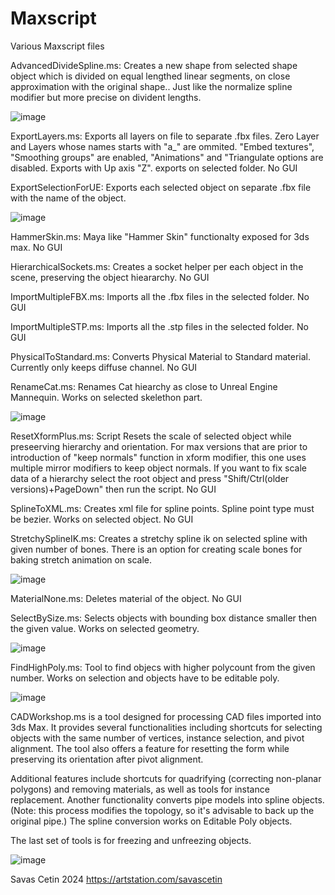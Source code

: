 # Maxscript
Various Maxscript files

 AdvancedDivideSpline.ms: Creates a new shape from selected shape object which is divided on equal lengthed linear segments, on close approximation with the original shape.. Just like the normalize spline modifier but more precise on divident lengths.
 
 ![image](https://user-images.githubusercontent.com/99070284/232242065-b5b797b6-93f8-4b34-b1c1-cfe71fbed744.png)

 
 ExportLayers.ms: Exports all layers on file to separate .fbx files. Zero Layer and Layers whose names starts with "a_" are ommited. "Embed textures", "Smoothing groups" are enabled, "Animations" and "Triangulate options are disabled. Exports with Up axis "Z". exports on selected folder. No GUI
 
 ExportSelectionForUE: Exports each selected object on separate .fbx file with the name of the object.
 
 ![image](https://user-images.githubusercontent.com/99070284/232242016-745c2344-9845-4863-8fa8-7c03eb6d5401.png)
 
 HammerSkin.ms: Maya like "Hammer Skin"  functionalty exposed for 3ds max. No GUI
 
 HierarchicalSockets.ms: Creates a socket helper per each object in the scene, preserving the object hieararchy. No GUI
 
 ImportMultipleFBX.ms: Imports all the .fbx files in the selected folder. No GUI
 
 ImportMultipleSTP.ms: Imports all the .stp files in the selected folder. No GUI
 
 PhysicalToStandard.ms: Converts Physical Material to Standard material. Currently only keeps diffuse channel. No GUI
 
 RenameCat.ms: Renames Cat hiearchy as close to Unreal Engine Mannequin. Works on selected skelethon part.
 
 ![image](https://user-images.githubusercontent.com/99070284/232243799-a86555ef-7a9a-4a90-b507-f3f626344aee.png)
 
 ResetXformPlus.ms: Script Resets the scale of selected object while preseerving hierarchy and orientation. For max versions that are prior to introduction of  "keep normals" function in xform modifier, this one uses multiple mirror modifiers to keep object normals. If you want to fix scale data of a hierarchy select the root object and press "Shift/Ctrl(older versions)+PageDown" then run the script. No GUI

 SplineToXML.ms: Creates xml file for  spline points. Spline point type must be bezier. Works on selected object. No GUI
 
 StretchySplineIK.ms: Creates a stretchy spline ik on selected spline with given number of bones. There is an option for creating scale bones for baking stretch animation on scale.
 
 ![image](https://user-images.githubusercontent.com/99070284/232244901-04017b80-5af7-48e3-b634-a6586ecf2486.png)

  MaterialNone.ms: Deletes material of the object. No GUI

  SelectBySize.ms: Selects objects with bounding box distance smaller then the given value. Works on selected geometry.
  
 ![image](https://user-images.githubusercontent.com/99070284/232245135-22b44457-4791-452d-8a47-0f617e07dafe.png)
 
  FindHighPoly.ms: Tool to find objecs with higher polycount from the given number. Works on selection and objects have to be editable poly.
  
  ![image](https://user-images.githubusercontent.com/99070284/232245222-6149a646-e590-4973-a826-c5265df361f4.png)

CADWorkshop.ms is a tool designed for processing CAD files imported into 3ds Max. It provides several functionalities including shortcuts for selecting objects with the same number of vertices, instance selection, and pivot alignment. The tool also offers a feature for resetting the form while preserving its orientation after pivot alignment.

Additional features include shortcuts for quadrifying (correcting non-planar polygons) and removing materials, as well as tools for instance replacement. Another functionality converts pipe models into spline objects. (Note: this process modifies the topology, so it's advisable to back up the original pipe.) The spline conversion works on Editable Poly objects.

The last set of tools is for freezing and unfreezing objects.
  
  ![image](https://user-images.githubusercontent.com/99070284/232245704-f1497ec8-cb05-49d5-8dc0-601be4477709.png)

  Savas Cetin 2024
 https://artstation.com/savascetin


 
 


